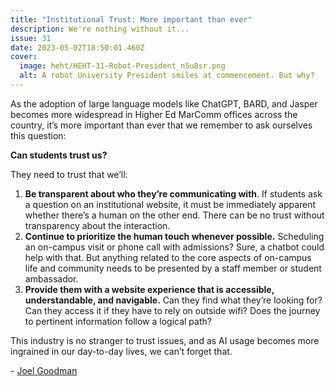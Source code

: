 ```yaml
---
title: "Institutional Trust: More important than ever"
description: We're nothing without it...
issue: 31
date: 2023-05-02T18:50:01.460Z
cover:
  image: heht/HEHT-31-Robot-President_n5u8sr.png
  alt: A robot University President smiles at commencement. But why?
---
```

As the adoption of large language models like ChatGPT, BARD, and Jasper becomes more widespread in Higher Ed MarComm offices across the country, it’s more important than ever that we remember to ask ourselves this question:

**Can students trust us?**

They need to trust that we’ll: 

1. **Be transparent about who they’re communicating with**. If students ask a question on an institutional website, it must be immediately apparent whether there’s a human on the other end. There can be no trust without transparency about the interaction.
2. **Continue to prioritize the human touch whenever possible.** Scheduling an on-campus visit or phone call with admissions? Sure, a chatbot could help with that. But anything related to the core aspects of on-campus life and community needs to be presented by a staff member or student ambassador. 
3. **Provide them with a website experience that is accessible, understandable, and navigable.** Can they find what they’re looking for? Can they access it if they have to rely on outside wifi? Does the journey to pertinent information follow a logical path?

This industry is no stranger to trust issues, and as AI usage becomes more ingrained in our day-to-day lives, we can’t forget that. 

\- [Joel Goodman](https://www.linkedin.com/in/joelgoodman/)